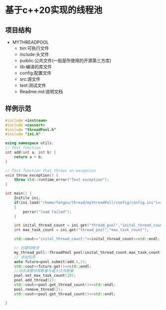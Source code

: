 # 基于c++20实现的线程池

## 项目结构

- MYTHREADPOOL
  - bin:可执行文件
  - include:头文件
  - puiblic:公共文件(一般是所使用的开源第三方库)
  - lib:编译的库文件
  - config:配置文件
  - src:源文件
  - test:测试文件
  - Readme.md:说明文档

## 样例示范

```cpp
#include <iostream>
#include <cassert>
#include "threadPool.h"
#include "ini.h"

using namespace utils;
// Test function
int add(int a, int b) {
    return a + b;
}

// Test function that throws an exception
void throw_exception() {
    throw std::runtime_error("Test exception");
}

int main() {
    IniFile ini;
    if(ini.load("/home/fengxu/thread/mythreadPoll/config/config.ini")==false)
    {
        perror("load failed");
    }

    int inital_thread_count = ini.get("thread_pool","inital_thread_count");
    int max_task_count = ini.get("thread_pool","max_task_count");

    std::cout<<"inital_thread_count:"<<inital_thread_count<<std::endl;

    // 创建线程池
    my_thread_poll::ThreadPool pool(inital_thread_count,max_task_count);
    // 添加任务
    auto future=pool.submit(add,1,2);
    std::cout<<future.get()<<std::endl;
    //动态调整线程数量与最大任务数量
    pool.set_max_task_count(10);
    pool.add_thread(2);
    std::cout<<pool.get_thread_count()<<std::endl;
    pool.remove_thread(2);
    std::cout<<pool.get_thread_count()<<std::endl;

}
```
